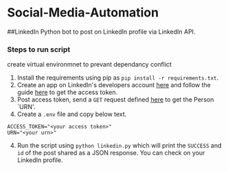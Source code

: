 # Social-Media-Automation 

##LinkedIn 
Python bot to post on LinkedIn profile via LinkedIn API.

### Steps to run script 
create virtual environmnet to prevant dependancy conflict
1. Install the requirements using pip as `pip install -r requirements.txt`.
2. Create an app on LinkedIn's developers account [here](https://www.linkedin.com/developers/) and follow the guide [here](https://docs.microsoft.com/en-us/linkedin/shared/authentication/authorization-code-flow?context=linkedin/context) to get the access token. 
3. Post access token, send a `GET` request defined [here](https://docs.microsoft.com/en-us/linkedin/consumer/integrations/self-serve/sign-in-with-linkedin?context=linkedin/consumer/context#api-request) to get the Person `URN'.
3. Create a `.env` file and copy below text.
```
ACCESS_TOKEN="<your access token>"
URN="<your urn>"
```
4. Run the script using `python linkedin.py` which will print the `SUCCESS` and `id` of the post shared as a JSON response. You can check on your LinkedIn profile.

